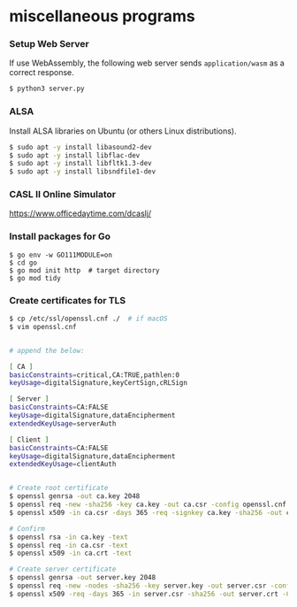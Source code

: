 miscellaneous programs
======

### Setup Web Server

If use WebAssembly, the following web server sends `application/wasm` as a correct response.

```bash
$ python3 server.py
```

### ALSA

Install ALSA libraries on Ubuntu (or others Linux distributions).

```bash
$ sudo apt -y install libasound2-dev
$ sudo apt -y install libflac-dev
$ sudo apt -y install libfltk1.3-dev
$ sudo apt -y install libsndfile1-dev
```

### CASL Ⅱ Online Simulator

https://www.officedaytime.com/dcaslj/


### Install packages for Go

```bach
$ go env -w GO111MODULE=on
$ cd go
$ go mod init http  # target directory
$ go mod tidy
```

### Create certificates for TLS

```bash
$ cp /etc/ssl/openssl.cnf ./  # if macOS
$ vim openssl.cnf


# append the below:

[ CA ]
basicConstraints=critical,CA:TRUE,pathlen:0
keyUsage=digitalSignature,keyCertSign,cRLSign

[ Server ]
basicConstraints=CA:FALSE
keyUsage=digitalSignature,dataEncipherment
extendedKeyUsage=serverAuth

[ Client ]
basicConstraints=CA:FALSE
keyUsage=digitalSignature,dataEncipherment
extendedKeyUsage=clientAuth


# Create root certificate
$ openssl genrsa -out ca.key 2048
$ openssl req -new -sha256 -key ca.key -out ca.csr -config openssl.cnf
$ openssl x509 -in ca.csr -days 365 -req -signkey ca.key -sha256 -out ca.crt -extfile ./openssl.cnf -extensions CA

# Confirm
$ openssl rsa -in ca.key -text
$ openssl req -in ca.csr -text
$ openssl x509 -in ca.crt -text

# Create server certificate
$ openssl genrsa -out server.key 2048
$ openssl req -new -nodes -sha256 -key server.key -out server.csr -config openssl.cnf
$ openssl x509 -req -days 365 -in server.csr -sha256 -out server.crt -CA ca.crt -CAkey ca.key -CAcreateserial -extfile ./openssl.cnf -extensions Server
```
